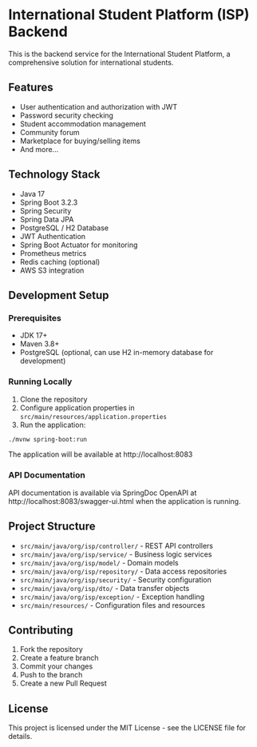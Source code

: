 # International Student Platform (ISP) Backend

This is the backend service for the International Student Platform, a comprehensive solution for international students.

## Features

- User authentication and authorization with JWT
- Password security checking
- Student accommodation management
- Community forum
- Marketplace for buying/selling items
- And more...

## Technology Stack

- Java 17
- Spring Boot 3.2.3
- Spring Security
- Spring Data JPA
- PostgreSQL / H2 Database
- JWT Authentication
- Spring Boot Actuator for monitoring
- Prometheus metrics
- Redis caching (optional)
- AWS S3 integration

## Development Setup

### Prerequisites

- JDK 17+
- Maven 3.8+
- PostgreSQL (optional, can use H2 in-memory database for development)

### Running Locally

1. Clone the repository
2. Configure application properties in `src/main/resources/application.properties`
3. Run the application:

```bash
./mvnw spring-boot:run
```

The application will be available at http://localhost:8083

### API Documentation

API documentation is available via SpringDoc OpenAPI at http://localhost:8083/swagger-ui.html when the application is running.


## Project Structure

- `src/main/java/org/isp/controller/` - REST API controllers
- `src/main/java/org/isp/service/` - Business logic services
- `src/main/java/org/isp/model/` - Domain models
- `src/main/java/org/isp/repository/` - Data access repositories
- `src/main/java/org/isp/security/` - Security configuration
- `src/main/java/org/isp/dto/` - Data transfer objects
- `src/main/java/org/isp/exception/` - Exception handling
- `src/main/resources/` - Configuration files and resources

## Contributing

1. Fork the repository
2. Create a feature branch
3. Commit your changes
4. Push to the branch
5. Create a new Pull Request

## License

This project is licensed under the MIT License - see the LICENSE file for details.
